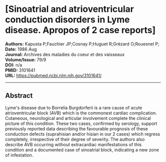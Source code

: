 # [Sinoatrial and atrioventricular conduction disorders in Lyme disease. Apropos of 2 case reports]

**Authors:** Kapusta P;Fauchier JP;Cosnay P;Huguet R;Grézard O;Rouesnel P;  
**Date:** 1986 Aug  
**Journal:** Archives des maladies du coeur et des vaisseaux  
**Volume/Issue:** 79/9  
**DOI:** n/a  
**PMID:** 3101641  
**URL:** https://pubmed.ncbi.nlm.nih.gov/3101641/

---

## Abstract

Lyme's disease due to Borrelia Burgdorferii is a rare cause of acute atrioventricular block (AVB) which is the commonest cardiac complication. Cutaneous, neurological and articular involvement complete the clinical picture of this condition. These two cases, confirmed by serology, support previously reported data describing the favourable prognosis of these conduction defects (suprahisian and/or hisian in our 2 cases) which regress completely, irrespective of their degree of severity. The authors also describe AVB occurring without extracardiac manifestations of this condition and a documented case of sinoatrial block, indicating a new zone of infestation.
